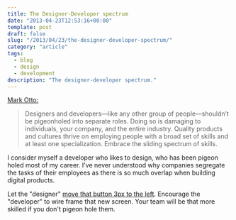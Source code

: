 ```yaml
---
title: The Designer-Developer spectrum
date: "2013-04-23T12:53:16+00:00"
template: post
draft: false
slug: "/2013/04/23/the-designer-developer-spectrum/"
category: "article"
tags:
  - blog
  - design
  - development
description: "The designer-developer spectrum."
---
```


<a href="http://markdotto.com/2013/04/22/designer-developer-spectrum/" title="The designer-developer spectrum">Mark Otto:</a>

> Designers and developers—like any other group of people—shouldn’t be pigeonholed into separate roles. Doing so is damaging to individuals, your company, and the entire industry. Quality products and cultures thrive on employing people with a broad set of skills and at least one specialization. Embrace the sliding spectrum of skills.

I consider myself a developer who likes to design, who has been pigeon holed most of my career. I've never understood why companies segregate the tasks of their employees as there is so much overlap when building digital products.

Let the "designer" <a href="http://www.designstaff.org/articles/design-details-2011-11-29.html" title="Why you should move that button 3px to the left">move that button 3px to the left</a>. Encourage the "developer" to wire frame that new screen. Your team will be that more skilled if you don't pigeon hole them.
